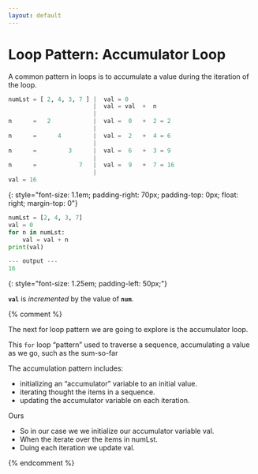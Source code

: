 ```yaml
---
layout: default
---
```

# Loop Pattern: Accumulator Loop

A common pattern in loops is to accumulate a value during the iteration of the loop.

<style>
pre {
        margin-top: 0em;
}
</style>

```python
numLst = [ 2, 4, 3, 7 ] |  val = 0
                        |  val = val  +  n
                        |
n      =   2            |  val =  0   +  2 = 2
                        |
n      =      4         |  val =  2   +  4 = 6
                        |
n      =         3      |  val =  6   +  3 = 9
                        |
n      =            7   |  val =  9   +  7 = 16
                        |
val = 16
```
{: style="font-size: 1.1em; padding-right: 70px; padding-top: 0px; float: right; margin-top: 0"}


```python
numLst = [2, 4, 3, 7]
val = 0
for n in numLst:
    val = val + n
print(val)

--- output ---
16

```
{: style="font-size: 1.25em; padding-left: 50px;"}

**`val`** is *incremented* by the value of **`num`**.

{% comment %}

The next for loop pattern we are going to explore is the accumulator loop.

This `for` loop “pattern” used to traverse a sequence, accumulating a value as we go, such as the sum-so-far 

The accumulation pattern includes:
* initializing an “accumulator” variable to an initial value.
* iterating thought the items in a sequence.
* updating the accumulator variable on each iteration.

Ours
* So in our case we we initialize our accumulator variable val.
* When the iterate over the items in numLst.
* Duing each iteration we update val.

{% endcomment %}

